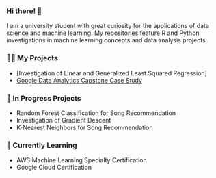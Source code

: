 ### Hi there! 👋
I am a university student with great curiosity for the applications of data science and machine learning. My repositories feature R and Python investigations in machine learning concepts and data analysis projects.

### 👩‍💻 My Projects
- [Investigation of Linear and Generalized Least Squared Regression]
- [Google Data Analytics Capstone Case Study](https://github.com/cheeze31/case_study)

### 🤔 In Progress Projects
- Random Forest Classification for Song Recommendation
- Investigation of Gradient Descent
- K-Nearest Neighbors for Song Recommendation

### 🌱 Currently Learning
- AWS Machine Learning Specialty Certification
- Google Cloud Certification
<!--
**cheeze31/cheeze31** is a ✨ _special_ ✨ repository because its `README.md` (this file) appears on your GitHub profile.

Here are some ideas to get you started:

- 🔭 I’m currently working on ...
- 🌱 I’m currently learning ...
- 👯 I’m looking to collaborate on ...
- 🤔 I’m looking for help with ...
- 💬 Ask me about ...
- 📫 How to reach me: ...
- 😄 Pronouns: ...
- ⚡ Fun fact: ...
-->
